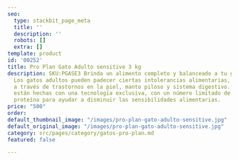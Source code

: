 ```yaml
---
seo:
  type: stackbit_page_meta
  title: ''
  description: ''
  robots: []
  extra: []
template: product
id: '00252'
title: Pro Plan Gato Adulto sensitive 3 kg
description: SKU:PGASE3 Brinda un alimento completo y balanceado a tu gato adulto.
  Los gatos adultos pueden padecer ciertas intolerancias alimentarias, expresadas
  a través de trastornos en la piel, manto piloso y sistema digestivo. Sus croquetas
  están hechas con una tecnología exclusiva, con un número limitado de fuentes de
  proteína para ayudar a disminuir las sensibilidades alimentarias.
price: "500"
order: 
default_thumbnail_image: "/images/pro-plan-gato-adulto-sensitive.jpg"
default_original_image: "/images/pro-plan-gato-adulto-sensitive.jpg"
category: src/pages/category/gatos-pro-plan.md
featured: false

---
```

